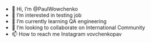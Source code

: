 - 👋 Hi, I’m @PaulWowchenko
- 👀 I’m interested in testing job
- 🌱 I’m currently learning QA engineering
- 💞️ I’m looking to collaborate on International Community
- 📫 How to reach me Instagram vovchenkopav
<!---
PaulWowchenko/PaulWowchenko is a ✨ special ✨ repository because its `README.md` (this file) appears on your GitHub profile.
You can click the Preview link to take a look at your changes.
--->

